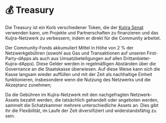 # 💰 Treasury

Die Treasury ist ein Korb verschiedener Token, die der [Kujira Senat](../../dapps-and-infrastructure/senate.md) verwenden kann, um Projekte und Partnerschaften zu finanzieren und das Kuijra-Netzwerk zu verbessern, indem er direkt für die Community arbeitet.

Der Community-Fonds akkumuliert Mittel in Höhe von 2 % der Netzwerkgebühren (sowohl aus Gas und Transaktionen auf unseren First-Party-dApps als auch aus Umsatzbeteiligungen auf allen Drittanbieter-Kujira-dApps). Diese Gelder werden in regelmäßigen Abständen über die Governance an die Staatskasse überwiesen. Auf diese Weise kann sich die Kasse langsam wieder auffüllen und mit der Zeit als nachhaltige Einheit funktionieren, insbesondere wenn die Nutzung des Netzwerks und die Akzeptanz zunehmen;

Da die Gebühren im Kujira-Netzwerk mit den nachgefragten Netzwerk-Assets bezahlt werden, die tatsächlich gehandelt oder angeboten werden, sammelt die Schatzkammer mehrere unterschiedliche Assets an. Dies gibt ihr die Flexibilität, im Laufe der Zeit diversifiziert und widerstandsfähig zu sein.

